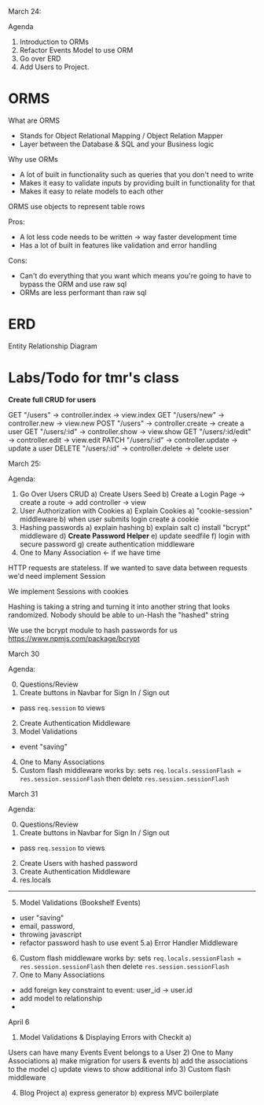 March 24:

Agenda
1) Introduction to ORMs
2) Refactor Events Model to use ORM
3) Go over ERD
4) Add Users to Project.


# ORMS

What are ORMS

- Stands for Object Relational Mapping / Object Relation Mapper
- Layer between the Database & SQL and your Business logic

Why use ORMs

- A lot of built in functionality such as queries that you don't need to write
- Makes it easy to validate inputs by providing built in functionality for that
- Makes it easy to relate models to each other


ORMS use objects to represent table rows

Pros:
- A lot less code needs to be written -> way faster development time
- Has a lot of built in features like validation and error handling

Cons:
- Can't do everything that you want which means you're going to have to bypass the ORM and use raw sql
- ORMs are less performant than raw sql

# ERD

Entity Relationship Diagram


# Labs/Todo for tmr's class
**Create full CRUD for users**

GET "/users" -> controller.index -> view.index
GET "/users/new" -> controller.new -> view.new
POST "/users" -> controller.create -> create a user
GET "/users/:id" -> controller.show -> view.show
GET "/users/:id/edit" -> controller.edit -> view.edit
PATCH "/users/:id" -> controller.update -> update a user
DELETE "/users/:id" -> controller.delete -> delete user

March 25:

Agenda:
1) Go Over Users CRUD
  a) Create Users Seed
  b) Create a Login Page -> create a route -> add controller -> view
2) User Authorization with Cookies
  a) Explain Cookies
  a) "cookie-session" middleware
  b) when user submits login create a cookie
3) Hashing passwords
  a) explain hashing
  b) explain salt
  c) install "bcrypt" middleware
  d) **Create Password Helper**
  e) update seedfile
  f) login with secure password
  g) create authentication middleware
4) One to Many Association <- if we have time

HTTP requests are stateless. If we wanted to save data between requests we'd need implement Session

We implement Sessions with cookies

Hashing is taking a string and turning it into another string that looks randomized.
Nobody should be able to un-Hash the "hashed" string

We use the bcrypt module to hash passwords for us https://www.npmjs.com/package/bcrypt



March 30

Agenda:


0) Questions/Review
1) Create buttons in Navbar for Sign In / Sign out
  - pass `req.session` to views
2) Create Authentication Middleware
3) Model Validations
  - event "saving"
4) One to Many Associations
5) Custom flash middleware
  works by:
  sets `req.locals.sessionFlash = res.session.sessionFlash`
  then delete `res.session.sessionFlash`



March 31

Agenda:


0) Questions/Review
1) Create buttons in Navbar for Sign In / Sign out
  - pass `req.session` to views
2) Create Users with hashed password
3) Create Authentication Middleware
4) res.locals
---------------------------------------------------
5) Model Validations (Bookshelf Events)
  - user "saving"
  - email, password,
  - throwing javascript
  - refactor password hash to use event
5.a) Error Handler Middleware
6) Custom flash middleware
  works by:
  sets `req.locals.sessionFlash = res.session.sessionFlash`
  then delete `res.session.sessionFlash`
8) One to Many Associations
  - add foreign key constraint to event: user_id -> user.id
  - add model to relationship
  -




 April 6

1) Model Validations & Displaying Errors with Checkit
  a)

Users can have many Events
Event belongs to a User
2) One to Many Associations
  a) make migration for users & events
  b) add the associations to the model
  c) update views to show additional info
3) Custom flash middleware

4) Blog Project
  a) express generator
  b) express MVC boilerplate